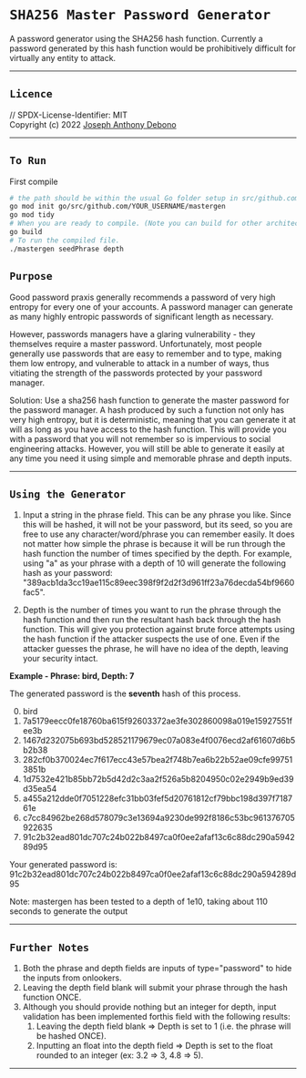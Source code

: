 # `SHA256 Master Password Generator`

A password generator using the SHA256 hash function. Currently a password generated by this hash function would be prohibitively difficult for virtually any entity to attack.

---

## `Licence`

// SPDX-License-Identifier: MIT  
Copyright (c) 2022 [Joseph Anthony Debono](joe@jadebono.com)

---

## `To Run`

First compile

```bash
# the path should be within the usual Go folder setup in src/github.com/user/target
go mod init go/src/github.com/YOUR_USERNAME/mastergen
go mod tidy
# When you are ready to compile. (Note you can build for other architectures as well)
go build
# To run the compiled file.
./mastergen seedPhrase depth
```

## `Purpose`

Good password praxis generally recommends a password of very high entropy for every one of your accounts. A password manager can generate as many highly entropic passwords of significant length as necessary.

However, passwords managers have a glaring vulnerability - they themselves require a master password. Unfortunately, most people generally use passwords that are easy to remember and to type, making them low entropy, and vulnerable to attack in a number of ways, thus vitiating the strength of the passwords protected by your password manager.

Solution: Use a sha256 hash function to generate the master password for the password manager. A hash produced by such a function not only has very high entropy, but it is deterministic, meaning that you can generate it at will as long as you have access to the hash function. This will provide you with a password that you will not remember so is impervious to social engineering attacks. However, you will still be able to generate it easily at any time you need it using simple and memorable phrase and depth inputs.

---

## `Using the Generator`

1. Input a string in the phrase field. This can be any phrase you like. Since this will be hashed, it will not be your password, but its seed, so you are free to use any character/word/phrase you can remember easily. It does not matter how simple the phrase is because it will be run through the hash function the number of times specified by the depth. For example, using "a" as your phrase with a depth of 10 will generate the following hash as your password: "389acb1da3cc19ae115c89eec398f9f2d2f3d961ff23a76decda54bf9660fac5".

1. Depth is the number of times you want to run the phrase through the hash function and then run the resultant hash back through the hash function. This will give you protection against brute force attempts using the hash function if the attacker suspects the use of one. Even if the attacker guesses the phrase, he will have no idea of the depth, leaving your security intact.

**Example - Phrase: bird, Depth: 7**

The generated password is the **seventh** hash of this process.

0. bird
1. 7a5179eecc0fe18760ba615f92603372ae3fe302860098a019e15927551fee3b
2. 1467d232075b693bd528521179679ec07a083e4f0076ecd2af61607d6b5b2b38
3. 282cf0b370024ec7f617ecc43e57bea2f748b7ea6b22b52ae09cfe997513851b
4. 1d7532e421b85bb72b5d42d2c3aa2f526a5b8204950c02e2949b9ed39d35ea54
5. a455a212dde0f7051228efc31bb03fef5d20761812cf79bbc198d397f718761e
6. c7cc84962be268d578079c3e13694a9230de992f8186c53bc961376705922635
7. 91c2b32ead801dc707c24b022b8497ca0f0ee2afaf13c6c88dc290a594289d95

Your generated password is: 91c2b32ead801dc707c24b022b8497ca0f0ee2afaf13c6c88dc290a594289d95

Note: mastergen has been tested to a depth of 1e10, taking about 110 seconds to generate the output

---

## `Further Notes`

1. Both the phrase and depth fields are inputs of type="password" to hide the inputs from onlookers.
2. Leaving the depth field blank will submit your phrase through the hash function ONCE.
3. Although you should provide nothing but an integer for depth, input validation has been implemented forthis field with the following results:
   1. Leaving the depth field blank => Depth is set to 1 (i.e. the phrase will be hashed ONCE).
   1. Inputting an float into the depth field => Depth is set to the float rounded to an integer (ex: 3.2 => 3, 4.8 => 5).

---
